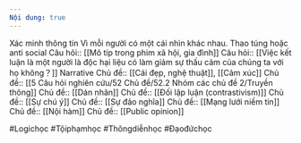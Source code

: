 ```yaml
---
Nội dung: true
---
```


Xác minh thông tin
Vì mỗi người có một cái nhìn khác nhau. Thao túng hoặc anti social
Câu hỏi:: [[Mô típ trong phim xã hội, gia đình]] 
Câu hỏi:: [[Việc kết luận là một người là độc hại liệu có làm giảm sự thấu cảm của chúng ta với họ không？]] 
Narrative
Chủ đề:: [[Cái đẹp, nghệ thuật]], [[Cảm xúc]]
Chủ đề:: [[5 Câu hỏi nghiên cứu/52 Chủ đề/52.2 Nhóm các chủ đề 2/Truyền thông]]
Chủ đề:: [[Dán nhãn]] 
Chủ đề:: [[Đối lập luận (contrastivism)]]
Chủ đề:: [[Sự chú ý]]
Chủ đề:: [[Sự đảo nghĩa]]
Chủ đề:: [[Mạng lưới niềm tin]]
Chủ đề:: [[Nội hàm]]
Chủ đề:: [[Public opinion]]

#Logichọc
#Tộiphạmhọc
#Thôngdiễnhọc
#Đạođứchọc